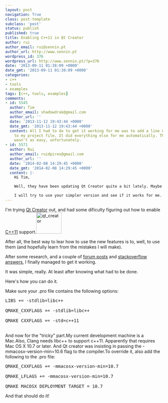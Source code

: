 ```yaml
---
layout: post
navigation: True
class: post-template
subclass: 'post'
status: publish
published: true
title: Enabling C++11 in Qt Creator
author: rui
author_email: rui@sennin.pt
author_url: http://www.sennin.pt
wordpress_id: 376
wordpress_url: http://www.sennin.pt/?p=376
date: '2013-09-11 01:38:09 +0000'
date_gmt: '2013-09-11 01:38:09 +0000'
categories:
- c++
- tools
- examples
tags: [c++, tools, examples]
comments:
- id: 5545
  author: Tim
  author_email: shadowdrak@gmail.com
  author_url: ''
  date: '2013-11-12 19:43:44 +0000'
  date_gmt: '2013-11-12 19:43:44 +0000'
  content: All I had to do to get it working for me was to add a line CONFIG += c++11
    to my project file. It did everything else for me automatically. The C++1y mode
    wasn't as easy, unfortunately.
- id: 5571
  author: Rui
  author_email: ruidpires@gmail.com
  author_url: ''
  date: '2014-02-08 14:29:45 +0000'
  date_gmt: '2014-02-08 14:29:45 +0000'
  content: |-
    Hi Tim,

    Well, they have been updating Qt Creator quite a bit lately. Maybe this was made easier in later versions ?

    I will try to use your simpler version and see if it works for me.
---
```

<p>I'm trying <a href="http://qt-project.org/downloads#qt-creator">Qt Creator</a> out, and had some dificulty figuring out how to enable <a href="http://en.wikipedia.org/wiki/C%2B%2B11">C++11</a> support.<a href="http://qt-project.org/downloads#qt-creator"><img class="alignright size-full wp-image-377" alt="qt_creator" src="{{ site.baseurl }}/assets/2013/qt_creator.png" width="81" height="68" /></a></p>
<p>After all, the best way to lear how to use the new features is to, well, to use them (and hopefully learn from the mistakes I will make).</p>
<p>After some research, and a couple of <a href="http://qt-project.org/forums/viewthread/25355">forum posts</a> and <a href="http://stackoverflow.com/questions/12264824/how-to-configure-qtcreator-to-work-with-c11">stackoverflow answers</a>, I finally managed to get it working.</p>
<p>It was simple, really. At least after knowing what had to be done.</p>
<p>Here's how you can do it.</p>
<p>Make sure your .pro file contains the following options:</p>
<pre>LIBS += -stdlib=libc++<br />
QMAKE_CXXFLAGS += -stdlib=libc++<br />
QMAKE_CXXFLAGS += -std=c++11</pre><br />
And now for the "tricky" part.My current development machine is a Mac.Also, Clang needs libc++ to support c++11. Apparently that requires Mac OS X 10.7 or later. And Qt creator was insisting in passing the -mmacosx-version-min=10.6 flag to the compiler.To override it, also add the following to the .pro file:
<pre>QMAKE_CXXFLAGS += -mmacosx-version-min=10.7<br />
QMAKE_LFLAGS += -mmacosx-version-min=10.7<br />
QMAKE_MACOSX_DEPLOYMENT_TARGET = 10.7</pre>
<p>And that should do it!</p>
